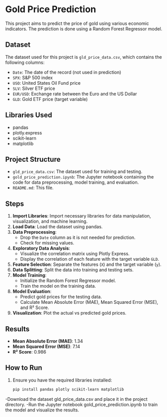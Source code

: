 # Gold Price Prediction

This project aims to predict the price of gold using various economic indicators. The prediction is done using a Random Forest Regressor model.

## Dataset

The dataset used for this project is `gld_price_data.csv`, which contains the following columns:
- `Date`: The date of the record (not used in prediction)
- `SPX`: S&P 500 index
- `USO`: United States Oil Fund price
- `SLV`: Silver ETF price
- `EUR/USD`: Exchange rate between the Euro and the US Dollar
- `GLD`: Gold ETF price (target variable)

## Libraries Used

- pandas
- plotly.express
- scikit-learn
- matplotlib

## Project Structure

- `gld_price_data.csv`: The dataset used for training and testing.
- `gold_price_prediction.ipynb`: The Jupyter notebook containing the code for data preprocessing, model training, and evaluation.
- `README.md`: This file.

## Steps

1. **Import Libraries**: Import necessary libraries for data manipulation, visualization, and machine learning.
2. **Load Data**: Load the dataset using pandas.
3. **Data Preprocessing**: 
   - Drop the `Date` column as it is not needed for prediction.
   - Check for missing values.
4. **Exploratory Data Analysis**: 
   - Visualize the correlation matrix using Plotly Express.
   - Display the correlation of each feature with the target variable `GLD`.
5. **Feature Selection**: Separate the features (`X`) and the target variable (`y`).
6. **Data Splitting**: Split the data into training and testing sets.
7. **Model Training**: 
   - Initialize the Random Forest Regressor model.
   - Train the model on the training data.
8. **Model Evaluation**: 
   - Predict gold prices for the testing data.
   - Calculate Mean Absolute Error (MAE), Mean Squared Error (MSE), and R² Score.
9. **Visualization**: Plot the actual vs predicted gold prices.

## Results

- **Mean Absolute Error (MAE)**: 1.34
- **Mean Squared Error (MSE)**: 7.14
- **R² Score**: 0.986

## How to Run

1. Ensure you have the required libraries installed:
   ```bash
   pip install pandas plotly scikit-learn matplotlib
-Download the dataset gld_price_data.csv and place it in the project directory.
-Run the Jupyter notebook gold_price_prediction.ipynb to train the model and visualize the results.

